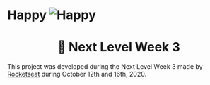  # Happy ![Happy](https://raw.githubusercontent.com/Pedrovinhas/Nlw-03-Happy/main/public/images/logo-icon.png) 

<h1 align="center">
    🚀 Next Level Week 3
</h1>

This project was developed during the Next Level Week 3 made by [Rocketseat](https://github.com/Rocketseat) during October 12th and 16th, 2020.
